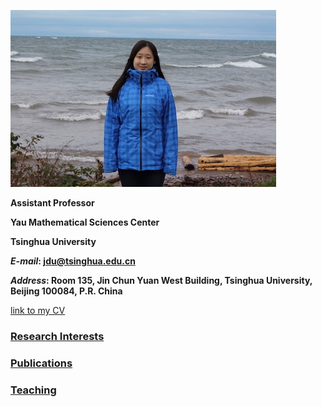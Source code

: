 ![Image](jdu.JPG)

**Assistant Professor**

**Yau Mathematical Sciences Center**

**Tsinghua University**

**_E-mail_: jdu@tsinghua.edu.cn**

**_Address_: Room 135, Jin Chun Yuan West Building, Tsinghua University, Beijing 100084, P.R. China** 



[link to my CV](CV.pdf)    

### [Research Interests](research.md)

### [Publications](publications.md)

### [Teaching](teaching.md)


